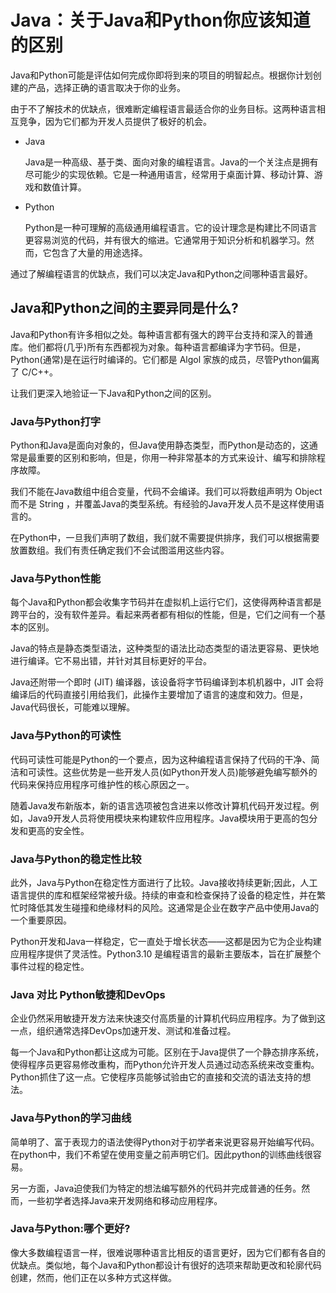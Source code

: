 # Java：关于Java和Python你应该知道的区别

Java和Python可能是评估如何完成你即将到来的项目的明智起点。根据你计划创建的产品，选择正确的语言取决于你的业务。

由于不了解技术的优缺点，很难断定编程语言最适合你的业务目标。这两种语言相互竞争，因为它们都为开发人员提供了极好的机会。

- Java

  Java是一种高级、基于类、面向对象的编程语言。Java的一个关注点是拥有尽可能少的实现依赖。它是一种通用语言，经常用于桌面计算、移动计算、游戏和数值计算。

- Python

  Python是一种可理解的高级通用编程语言。它的设计理念是构建比不同语言更容易浏览的代码，并有很大的缩进。它通常用于知识分析和机器学习。然而，它包含了大量的用途选择。

通过了解编程语言的优缺点，我们可以决定Java和Python之间哪种语言最好。

## Java和Python之间的主要异同是什么?

Java和Python有许多相似之处。每种语言都有强大的跨平台支持和深入的普通库。他们都将(几乎)所有东西都视为对象。每种语言都编译为字节码。但是，Python(通常)是在运行时编译的。它们都是 Algol 家族的成员，尽管Python偏离了 C/C++。

让我们更深入地验证一下Java和Python之间的区别。

### Java与Python打字

Python和Java是面向对象的，但Java使用静态类型，而Python是动态的，这通常是最重要的区别和影响，但是，你用一种非常基本的方式来设计、编写和排除程序故障。

我们不能在Java数组中组合变量，代码不会编译。我们可以将数组声明为 Object 而不是 String ，并覆盖Java的类型系统。有经验的Java开发人员不是这样使用语言的。

在Python中，一旦我们声明了数组，我们就不需要提供排序，我们可以根据需要放置数组。我们有责任确定我们不会试图滥用这些内容。

### Java与Python性能

每个Java和Python都会收集字节码并在虚拟机上运行它们，这使得两种语言都是跨平台的，没有软件差异。看起来两者都有相似的性能，但是，它们之间有一个基本的区别。

Java的特点是静态类型语法，这种类型的语法比动态类型的语法更容易、更快地进行编译。它不易出错，并针对其目标更好的平台。

Java还附带一个即时 (JIT) 编译器，该设备将字节码编译到本机机器中，JIT 会将编译后的代码直接引用给我们，此操作主要增加了语言的速度和效力。但是，Java代码很长，可能难以理解。

### Java与Python的可读性

代码可读性可能是Python的一个要点，因为这种编程语言保持了代码的干净、简洁和可读性。这些优势是一些开发人员(如Python开发人员)能够避免编写额外的代码来保持应用程序可维护性的核心原因之一。

随着Java发布新版本，新的语言选项被包含进来以修改计算机代码开发过程。例如，Java9开发人员将使用模块来构建软件应用程序。Java模块用于更高的包分发和更高的安全性。

### Java与Python的稳定性比较

此外，Java与Python在稳定性方面进行了比较。Java接收持续更新;因此，人工语言提供的库和框架经常被升级。持续的审查和检查保持了设备的稳定性，并在繁忙时降低其发生碰撞和绝缘材料的风险。这通常是企业在数字产品中使用Java的一个重要原因。

Python开发和Java一样稳定，它一直处于增长状态——这都是因为它为企业构建应用程序提供了灵活性。Python3.10 是编程语言的最新主要版本，旨在扩展整个事件过程的稳定性。

### Java 对比 Python敏捷和DevOps

企业仍然采用敏捷开发方法来快速交付高质量的计算机代码应用程序。为了做到这一点，组织通常选择DevOps加速开发、测试和准备过程。

每一个Java和Python都让这成为可能。区别在于Java提供了一个静态排序系统，使得程序员更容易修改重构，而Python允许开发人员通过动态系统来改变重构。Python抓住了这一点。它使程序员能够试验由它的直接和交流的语法支持的想法。

### Java与Python的学习曲线

简单明了、富于表现力的语法使得Python对于初学者来说更容易开始编写代码。在python中，我们不希望在使用变量之前声明它们。因此python的训练曲线很容易。

另一方面，Java迫使我们为特定的想法编写额外的代码并完成普通的任务。然而，一些初学者选择Java来开发网络和移动应用程序。

### Java与Python:哪个更好?

像大多数编程语言一样，很难说哪种语言比相反的语言更好，因为它们都有各自的优缺点。类似地，每个Java和Python都设计有很好的选项来帮助更改和轮廓代码创建，然而，他们正在以多种方式这样做。